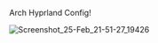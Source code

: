 Arch Hyprland Config! 

![Screenshot_25-Feb_21-51-27_19426](https://github.com/KMcNeace/dotfiles/assets/134442804/186230dc-7159-43bb-bb93-2c01b41fcec6)

